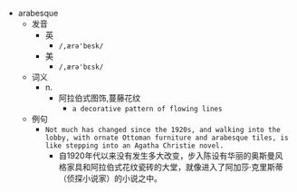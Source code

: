 - arabesque
  - 发音
    - 英
      - `/,ærə'besk/`
    - 美
      - `/,ærə'bɛsk/`
  - 词义
    - n.
      - 阿拉伯式图饰,蔓藤花纹
        - `a decorative pattern of flowing lines`
  - 例句
    - `Not much has changed since the 1920s, and walking into the lobby, with ornate Ottoman furniture and arabesque tiles, is like stepping into an Agatha Christie novel.`
      - 自1920年代以来没有发生多大改变，步入陈设有华丽的奥斯曼风格家具和阿拉伯式花纹瓷砖的大堂，就像进入了阿加莎·克里斯蒂（侦探小说家）的小说之中。

